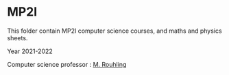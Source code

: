 # MP2I
This folder contain MP2I computer science courses, and maths and physics sheets.

Year 2021-2022

Computer science professor : [M. Rouhling](https://github.com/drouhling)
